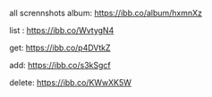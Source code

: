 all scrennshots album:
https://ibb.co/album/hxmnXz

list :
https://ibb.co/WvtygN4

get:
https://ibb.co/p4DVtkZ

add:
https://ibb.co/s3kSgcf

delete:
https://ibb.co/KWwXK5W
